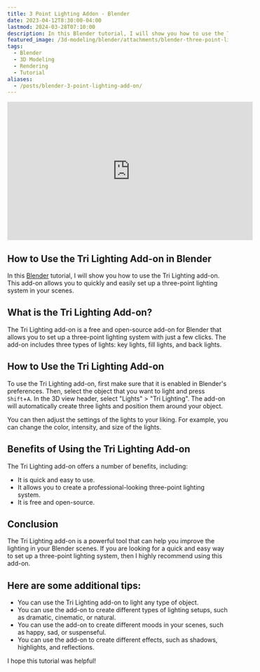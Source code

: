```yaml
---
title: 3 Point Lighting Addon - Blender
date: 2023-04-12T8:30:00-04:00
lastmod: 2024-03-28T07:10:00
description: In this Blender tutorial, I will show you how to use the Tri Lighting add-on.
featured_image: /3d-modeling/blender/attachments/blender-three-point-lighting-add-on.jpg
tags:
  - Blender
  - 3D Modeling
  - Rendering
  - Tutorial
aliases:
  - /posts/blender-3-point-lighting-add-on/
---
```


<div class="video-grid">
<div class="iframe-16-9-container">
<iframe class="youTubeIframe" width="560" height="315" src="https://www.youtube.com/embed/SbMuowrbKe0" title="YouTube video player" frameborder="0" allow="accelerometer; autoplay; clipboard-write; encrypted-media; gyroscope; picture-in-picture; web-share" allowfullscreen></iframe>
</div>
</div>

## How to Use the Tri Lighting Add-on in Blender

In this [Blender](./blender.md) tutorial, I will show you how to use the Tri Lighting add-on. This add-on allows you to quickly and easily set up a three-point lighting system in your scenes.

## What is the Tri Lighting Add-on?

The Tri Lighting add-on is a free and open-source add-on for Blender that allows you to set up a three-point lighting system with just a few clicks. The add-on includes three types of lights: key lights, fill lights, and back lights.

## How to Use the Tri Lighting Add-on

To use the Tri Lighting add-on, first make sure that it is enabled in Blender's preferences. Then, select the object that you want to light and press `Shift`+`A`. In the 3D view header, select "Lights" > "Tri Lighting". The add-on will automatically create three lights and position them around your object.

You can then adjust the settings of the lights to your liking. For example, you can change the color, intensity, and size of the lights.

## Benefits of Using the Tri Lighting Add-on

The Tri Lighting add-on offers a number of benefits, including:

- It is quick and easy to use.
- It allows you to create a professional-looking three-point lighting system.
- It is free and open-source.

## Conclusion

The Tri Lighting add-on is a powerful tool that can help you improve the lighting in your Blender scenes. If you are looking for a quick and easy way to set up a three-point lighting system, then I highly recommend using this add-on.

## Here are some additional tips:

- You can use the Tri Lighting add-on to light any type of object.
- You can use the add-on to create different types of lighting setups, such as dramatic, cinematic, or natural.
- You can use the add-on to create different moods in your scenes, such as happy, sad, or suspenseful.
- You can use the add-on to create different effects, such as shadows, highlights, and reflections.

I hope this tutorial was helpful!
